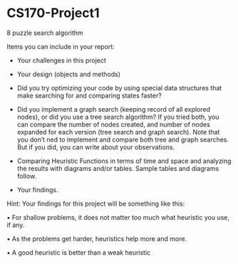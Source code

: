 # CS170-Project1
8 puzzle search algorithm

Items you can include in your report:

- Your challenges in this project

- Your design (objects and methods)

- Did you try optimizing your code by using special data structures that make searching for and comparing states faster?

- Did you implement a graph search (keeping record of all explored nodes), or did you use a tree search algorithm? If you tried both, you can compare the number of nodes created, and number of nodes expanded for each version (tree search and graph search). Note that you don’t ned to implement and compare both tree and graph searches. But if you did, you can write about your observations.

- Comparing Heuristic Functions in terms of time and space and analyzing the results with diagrams and/or tables. Sample tables and diagrams follow.

- Your findings.

Hint: Your findings for this project will be something like this:

• For shallow problems, it does not matter too much what heuristic you use, if any.

• As the problems get harder, heuristics help more and more.

• A good heuristic is better than a weak heuristic
